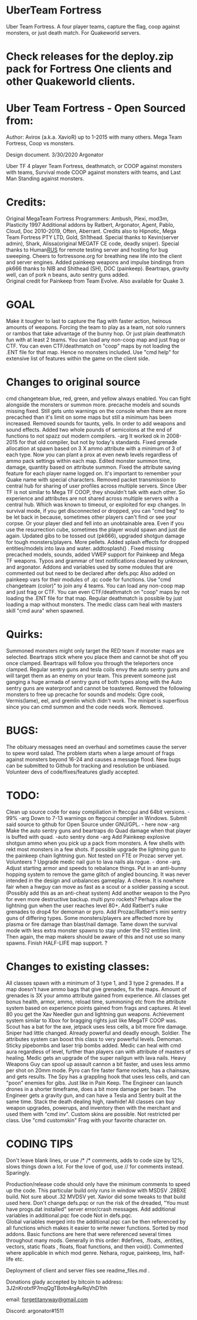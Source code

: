 # UberTeam Fortress
Uber Team Fortress. A four player teams, capture the flag, coop against monsters, or just death match. For Quakeworld servers.

# Check releases for the deploy.zip pack for Fortress One clients and other Quakeworld clients.

# Uber Team Fortress - Open Sourced from:
 Author: Avirox (a.k.a. XavioR) up to 1-2015 with many others.
 Mega Team Fortress, Coop vs monsters.

 Design document. 3/30/2020 Argonator

 Uber TF 4 player Team Fortress, deathmatch, or COOP against monsters with teams, Survival mode COOP against monsters with
 teams, and Last Man Standing against monsters.

 # Credits:
 Original MegaTeam Fortress Programmers: Ambush, Plexi, mod3m, Plasticity 1997
 Additional addons by Ratbert, Argonator, Agent, Pablo, Cloud, Doc 2010-2019, Often, Aberrant.
 Credits also to Hipnotic, Mega Team Fortress PTY LTD, Gold, Sh1thead. 
 Special thanks to Kevin(server admin), Shark, Alissa(original MEGATF CE code, deadly sniper).
 Special thanks to Human[RUS](lotric) for remote testing server and hosting for bug sweeping.
 Cheers to fortressone.org for breathing new life into the client and server engines.
 Added painkeep weapons and impulse bindings from pk666 thanks to NIB and Shithead (SH), DOC (painkeep).
 Beartraps, gravity well, can of pork n beans, auto sentry guns added.  
 Original credit for Painkeep from Team Evolve. Also available for Quake 3.


# GOAL
 Make it tougher to last to capture the flag with faster action, heinous
 amounts of weapons. Forcing the team to play as a team, not solo runners or rambos
 that take advantage of the bunny hop. Or just plain deathmatch fun with at least 2 teams.
 You can load any non-coop map and just frag or CTF.
 You can even CTF/deathmatch on "coop" maps by not loading the .ENT file for that map. Hence no monsters included.
 Use "cmd help" for extensive list of features within the game on the client side.

# Changes to original source
cmd changeteam blue, red, green, and yellow always enabled. You can fight alongside the monsters or summon more.
precache models and sounds missing fixed. 
Still gets unto warnings on the console when there are more precached than it's limit on some maps
but still a minimum has been increased.
Removed sounds for taunts, yells. In order to add weapons and sound effects.
Added two whole pounds of semicolons at the end of functions to not spazz out modern compilers. -arg
It worked ok in 2008-2015 for that old compiler, but not by today's standards.
Fixed grenade allocation at spawn based on 3 X ammo attribute with a minimum of 3 of each type.
Now you can plant a prox at even newb levels regardless of ammo pack settings within each map.
Edited monster summon time, damage, quantity based on attribute summon.
Fixed the attribute saving feature for each player name logged on.
It's important to remember your Quake name with special characters.
Removed packet transmission to central hub for sharing of user profiles across multiple
servers. Since Uber TF is not similar to Mega TF COOP, they shouldn't talk with each other.
So experience and attributes are not shared across multiple servers with a central hub.
Which was known to timeout, or exploited for exp changes.
In survival mode, if you get disconnected or dropped, you can "cmd beg" to be let back in because,
sometimes other players can't find or see your corpse. Or your player died and fell into an unobtainable area.
Even if you use the resurrection cube, sometimes the player would spawn and just die again. 
Updated gibs to be tossed out (pk666), upgraded shotgun damage for tough monsters/players. More pellets.
Added splash effects for dropped entities/models into lava and water. addtosplash() .
Fixed missing precached models, sounds, added VWEP support for Painkeep and Mega TF weapons.
Typos and grammar of text notifications cleaned by unknown, and argonator.
Addons and variables used by some modules that are commented out but need to be declared after defs.pqc
Also added on painkeep vars for their modules of .qc code for functions.
Use "cmd changeteam (color)" to join any 4 teams. You can load any non-coop map and just frag or CTF.
You can even CTF/deathmatch on "coop" maps by not loading the .ENT file for that map.
Regular deathmatch is possible by just loading a map without monsters.
 The medic class cam heal with masters skill "cmd aura" when spawned.							
 
# Quirks:
Summoned monsters might only target the RED team if monster maps are selected.
Beartraps stick where you place them and cannot be shot off you once clamped.
Beartraps will follow you through the teleporters once clamped.
Regular sentry guns and tesla coils envy the auto sentry guns and will target them as an enemy on your team.
This prevent someone just ganging a huge armada of sentry guns of both types along with the
Auto sentry guns are waterproof and cannot be toastered.
Removed the following monsters to free up precache for sounds and models:
Ogre cook, Vermis(lame), eel, and gremlin which didn't work.
The minipet is superflous since you can cmd summon and the code needs work. Removed.
			
# BUGS:
The obituary messages need an overhaul and sometimes cause the server to spew word salad.
The problem starts when a large amount of frags against monsters beyond 16-24 and causes a message flood.
New bugs can be submitted to Github for tracking and resolution be unbiased.
Volunteer devs of code/fixes/features gladly accepted.

# TODO:
Clean up source code for easy compiliation in fteccgui and 64bit versions. - 99% -arg
Down to 7-13 warnings on ftegccui compiler in Windows. 
Submit said source to github for Open Source under GNU/GPL. - here now -arg
Make the auto sentry guns and beartraps do Quad damage when that player is buffed with quad. -auto sentry done -arg
Add Painkeep explosive shotgun ammo when you pick up a pack from monsters. A few shells with rekt most monsters in a few shots.
If possible upgrade the lightning gun to the painkeep chain lightning gun.
Not tested on FTE or Prozac server yet. Volunteers ? 
Upgrade medic nail gun to lava nails ala rogue. - done -arg.
Adjust starting armor and speeds to rebalance things.
Put in an anti-bunny hopping system to remove the game glitch of angled bouncing.
It was never intended in the design and unbalances gameplay. A cheese.
It is nowhere fair when a hwguy can move as fast as a scout or a soldier passing a scout.
(Possibly add this as an anti-cheat system)
Add another weapon to the Pyro for even more destructive backup. multi pyro rockets?
Perhaps allow the lightning gun when the user reaches level 80+.
Add Ratbert's nuke grenades to drop4 for demoman or pyro.
Add Prozac/Ratbert's mini sentry guns of differing types. Some monsters/players are affected more
by plasma or fire damage than blast/nail damage.
Tame down the survival mode with less extra monster spawns to stay under the 512 entities limit.
Then again, the map makers should be aware of this and not use so many spawns.
Finish HALF-LIFE map support. ?

# Changes to existing classes:
All classes spawn with a minimum of 3 type 1, and 3 type 2 grenades.
If a map doesn't have ammo bags that give grenades, fix the maps.
Amount of grenades is 3X your ammo attribute gained from experience.
All classes get bonus health, armor, ammo, reload time, summoning etc from the 
attribute system based on experience points gained from frags and captures.
At level 80 you get the Xav Needler gun and lightning gun weapons.
Achievement system similar to Xbox for bragging rights just like MegaTF COOP was.
Scout has a bat for the axe, jetpack uses less cells, a bit more fire damage.
Sniper had little changed. Already powerful and deadly enough. 
Soldier. The attributes system can boost this class to very powerful levels.
Demoman. Sticky pipebombs and laser trip bombs added.
Medic can heal with cmd aura regardless of level, further than players can with attribute of masters of healing.
Medic gets an upgrade of the super nailgun with lava nails.
Heavy Weapons Guy can spool up assault cannon a bit faster, and uses less ammo per shot on 20mm mode.
Pyro can fire faster flame rockets, has a chainsaw, and gets results.
The Spy has a grappling hook that uses less cells, and can "poon" enemies for gibs. Just like in Pain Keep.
The Engineer can launch drones in a shorter timeframe, does a bit more damage per beam.
The Engineer gets a gravity gun, and can have a Tesla and Sentry built at the same time. Stack the death dealing high, rawhide!
All classes can buy weapon upgrades, powerups, and inventory then with the merchant and used them with "cmd inv".
Custom skins are possible. Not restricted per class. Use "cmd customskin" Frag with your favorite character on.

# CODING TIPS
Don't leave blank lines, or use /* /* comments, adds to code size by 12%, slows things down a lot.
For the love of god, use // for comments instead. Sparingly.

Production/release code should only have the minimum comments to speed up the code.
This particular build only runs in window with MSDSV .28BXE build. Not sure about .32 MVDSV yet.
Xavior did some tweaks to that build used here.
Don't change defs.pqc or run the risk of the dreaded, "You must have progs.dat installed" server error/crash messages.
Add additional variables in additional.pqc foe  code Not in defs.pqc.  
Global variables merged into the additional.pqc can be then referenced by all functions which makes it easier to
write newer functions.  Sorted by mod addons. Basic functions are here that were referenced several times throughout
many mods. 
Generally in this order:
#defines, .floats, .entities, vectors, static floats , floats, float functions, and then void().
Commented where applicable in which mod genre. Nehara, rogue, painkeep, lms, half-life etc.

Deployment of client and server files see readme_files.md .

Donations glady accepted by bitcoin to address: 3J2nKrotxfP7mqQgTBotn4rgAvRqVhD1hh

email: forgetitanyway@gmail.com

Discord: argonator#1511

